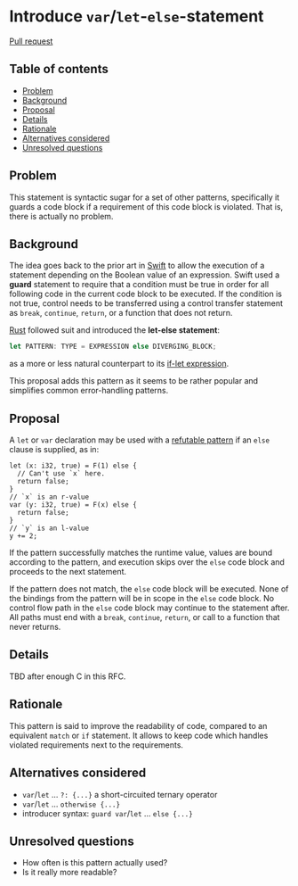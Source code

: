 # Introduce `var`/`let`-`else`-statement

<!--
Part of the Carbon Language project, under the Apache License v2.0 with LLVM
Exceptions. See /LICENSE for license information.
SPDX-License-Identifier: Apache-2.0 WITH LLVM-exception
-->

[Pull request](https://github.com/carbon-language/carbon-lang/pull/1871)

<!-- toc -->

## Table of contents

-   [Problem](#problem)
-   [Background](#background)
-   [Proposal](#proposal)
-   [Details](#details)
-   [Rationale](#rationale)
-   [Alternatives considered](#alternatives-considered)
-   [Unresolved questions](#unresolved-questions)

<!-- tocstop -->

## Problem

This statement is syntactic sugar for a set of other patterns, specifically it
guards a code block if a requirement of this code block is violated. That is,
there is actually no problem.

## Background

The idea goes back to the prior art in
[Swift](https://docs.swift.org/swift-book/LanguageGuide/ControlFlow.html#ID525)
to allow the execution of a statement depending on the Boolean value of an
expression. Swift used a **guard** statement to require that a condition must be
true in order for all following code in the current code block to be executed.
If the condition is not true, control needs to be transferred using a control
transfer statement as `break`, `continue`, `return`, or a function that does not
return.

[Rust](https://github.com/rust-lang/rfcs/blob/master/text/3137-let-else.md)
followed suit and introduced the **let-else statement**:

```rust
let PATTERN: TYPE = EXPRESSION else DIVERGING_BLOCK;
```

as a more or less natural counterpart to its
[if-let expression](https://github.com/rust-lang/rfcs/blob/master/text/0160-if-let.md).

This proposal adds this pattern as it seems to be rather popular and simplifies
common error-handling patterns.

## Proposal

A `let` or `var` declaration may be used with a
[refutable pattern](https://github.com/carbon-language/carbon-lang/blob/trunk/docs/design/README.md#refutable-patterns)
if an `else` clause is supplied, as in:

```carbon
let (x: i32, true) = F(1) else {
  // Can't use `x` here.
  return false;
}
// `x` is an r-value
var (y: i32, true) = F(x) else {
  return false;
}
// `y` is an l-value
y += 2;
```

If the pattern successfully matches the runtime value, values are bound
according to the pattern, and execution skips over the `else` code block and
proceeds to the next statement.

If the pattern does not match, the `else` code block will be executed. None of
the bindings from the pattern will be in scope in the `else` code block. No
control flow path in the `else` code block may continue to the statement after.
All paths must end with a `break`, `continue`, `return`, or call to a function
that never returns.

## Details

TBD after enough C in this RFC.

## Rationale

This pattern is said to improve the readability of code, compared to an
equivalent `match` or `if` statement. It allows to keep code which handles
violated requirements next to the requirements.

## Alternatives considered

-   `var`/`let` ... `?: {...}` a short-circuited ternary operator
-   `var`/`let` ... `otherwise {...}`
-   introducer syntax: `guard var`/`let` ... `else {...}`

## Unresolved questions

-   How often is this pattern actually used?
-   Is it really more readable?
